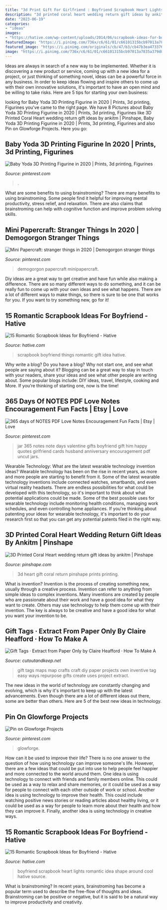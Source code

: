 ```yaml
---
title: "3d Print Gift For Girlfriend : Boyfriend Scrapbook Heart Lights Romantic Idea Shape Around Cool Hative Source"
description: "3d printed coral heart wedding return gift ideas by ankitm"
date: "2023-06-19"
categories:
- "ideas"
images:
- "https://hative.com/wp-content/uploads/2014/06/scrapbook-ideas-for-boyfriend/4-scrapbook-ideas-for-boyfriend.jpg"
featuredImage: "https://i.pinimg.com/736x/c6/61/01/c66101315bcb97013a7835a379d02ac1.jpg"
featured_image: "https://i.pinimg.com/originals/cb/47/b3/cb47b3ea4733767b3320d2bd7a594635.jpg"
image: "https://i.pinimg.com/736x/c6/61/01/c66101315bcb97013a7835a379d02ac1.jpg"
---
```



Ideas are always in search of a new way to be implemented. Whether it is discovering a new product or service, coming up with a new idea for a project, or just thinking of something novel, ideas can be a powerful force in any business. In order to keep ideas flowing and inspire others to come up with their own innovative solutions, it's important to have an open mind and be willing to take risks. Here are 5 tips for starting your own business: 
	

		
looking for Baby Yoda 3D Printing Figurine in 2020 | Prints, 3d printing, Figurines you've came to the right page. We have 8 Pictures about Baby Yoda 3D Printing Figurine in 2020 | Prints, 3d printing, Figurines like 3D Printed Coral Heart wedding return gift ideas by ankitm | Pinshape, Baby Yoda 3D Printing Figurine in 2020 | Prints, 3d printing, Figurines and also Pin on Glowforge Projects. Here you go:
		
    
## Baby Yoda 3D Printing Figurine In 2020 | Prints, 3d Printing, Figurines

<img loading=lazy src="https://i.pinimg.com/736x/c7/48/72/c74872b77b5f8c18466959f5a20e3062.jpg" onerror="this.onerror=null;this.src='https://tse4.mm.bing.net/th?id=OIP.moL7ZPE_oYWLzUe5LPonMAHaHa&amp;pid=15.1';" alt="Baby Yoda 3D Printing Figurine in 2020 | Prints, 3d printing, Figurines">

_Source: pinterest.com_

>. 

	

What are some benefits to using brainstroming?
There are many benefits to using brainstroming. Some people find it helpful for improving mental productivity, stress relief, and relaxation. There are also claims that brainstroming can help with cognitive function and improve problem solving skills.

    
## Mini Papercraft: Stranger Things In 2020 | Demogorgon Stranger Things

<img loading=lazy src="https://i.pinimg.com/736x/c6/61/01/c66101315bcb97013a7835a379d02ac1.jpg" onerror="this.onerror=null;this.src='https://tse4.mm.bing.net/th?id=OIP.1q6A7JtdUHSziXMsHI9ZkgHaHa&amp;pid=15.1';" alt="Mini Papercraft: stranger things in 2020 | Demogorgon stranger things">

_Source: pinterest.com_

>demogorgon papercraft minipapercraft. 

	

Diy ideas are a great way to get creative and have fun while also making a difference. There are so many different ways to do something, and it can be really fun to come up with your own ideas and see what happens. There are a lot of different ways to make things, so there is sure to be one that works for you. If you want to try something new, go for it!

    
## 15 Romantic Scrapbook Ideas For Boyfriend - Hative

<img loading=lazy src="https://hative.com/wp-content/uploads/2014/06/scrapbook-ideas-for-boyfriend/15-scrapbook-ideas-for-lovers.jpg" onerror="this.onerror=null;this.src='https://tse3.mm.bing.net/th?id=OIP.yVe2dgRCo143V2Jw0D_N3AHaHa&amp;pid=15.1';" alt="15 Romantic Scrapbook Ideas for Boyfriend - Hative">

_Source: hative.com_

>scrapbook boyfriend things romantic gift idea hative. 

	

Why write a blog?
Do you have a blog? Why not start one, and see what people are saying about it? Blogging can be a great way to stay in touch with your readers, share your ideas and see what other people are writing about. Some popular blogs include: DIY ideas, travel, lifestyle, cooking and More. If you’re thinking of starting one, now is the time!

    
## 365 Days Of NOTES PDF Love Notes Encouragement Fun Facts | Etsy | Love

<img loading=lazy src="https://i.pinimg.com/originals/cb/47/b3/cb47b3ea4733767b3320d2bd7a594635.jpg" onerror="this.onerror=null;this.src='https://tse4.mm.bing.net/th?id=OIP.Ye77CfUX9u20gkneWdPvPgHaJ4&amp;pid=15.1';" alt="365 days of NOTES PDF Love Notes Encouragement Fun Facts | Etsy | Love">

_Source: pinterest.com_

>jar 365 notes note days valentine gifts boyfriend gift him happy quotes girlfriend cards husband anniversary encouragement pdf uncut jars. 

	

Wearable Technology: What are the latest wearable technology invention ideas?
Wearable technology has been on the rise in recent years, as more and more people are starting to benefit from it. Some of the latest wearable technology inventions include connected watches, smartbands, and even virtual reality headsets. There are endless possibilities for what could be developed with this technology, so it's important to think about what potential applications could be made. Some of the best possible uses for wearable technology include monitoring health conditions, managing work schedules, and even controlling home appliances. If you're thinking about patenting your ideas for wearable technology, it's important to do your research first so that you can get any potential patents filed in the right way.

    
## 3D Printed Coral Heart Wedding Return Gift Ideas By Ankitm | Pinshape

<img loading=lazy src="https://assets.pinshape.com/uploads/image/file/203402/container_coral-heart-wedding-return-gift-ideas-3d-printing-203402.jpg" onerror="this.onerror=null;this.src='https://tse3.mm.bing.net/th?id=OIP.LYmXiaX8FbARirYKaUbVvQAAAA&amp;pid=15.1';" alt="3D Printed Coral Heart wedding return gift ideas by ankitm | Pinshape">

_Source: pinshape.com_

>3d heart gift coral return pinshape prints printing. 

	

What is invention?
Invention is the process of creating something new, usually through a creative process. Invention can refer to anything from simple ideas to complex inventions. Many inventions are created by people who are passionate about their work and have a good idea for what they want to create. Others may use technology to help them come up with their invention. The key is always to be creative and have a good idea for what you want your invention to be.

    
## Gift Tags · Extract From Paper Only By Claire Heafford · How To Make A

<img loading=lazy src="https://images.coplusk.net/project_images/183256/image/full_106735_2F2015-01-12-113915-Gift%2BTags.jpg" onerror="this.onerror=null;this.src='https://tse1.mm.bing.net/th?id=OIP.BT_pgwgCKKEByn2xPCNllwHaKF&amp;pid=15.1';" alt="Gift Tags · Extract from Paper Only by Claire Heafford · How To Make A">

_Source: cutoutandkeep.net_

>gift tags maps map crafts craft diy paper projects own inventive tag easy ways repurpose gifts create uses project extract. 

	

The new ideas in the world of technology are constantly changing and evolving, which is why it's important to keep up with the latest advancements. Even though there are a lot of different ideas out there, some are better than others. Here are 5 of the best new ideas in technology.

    
## Pin On Glowforge Projects

<img loading=lazy src="https://i.pinimg.com/736x/8f/f0/a5/8ff0a568ab145e36eebd81829cba887d--printers-laser.jpg" onerror="this.onerror=null;this.src='https://tse4.mm.bing.net/th?id=OIP.3SLJtV5fULJdrXB7iU7h2gHaD4&amp;pid=15.1';" alt="Pin on Glowforge Projects">

_Source: pinterest.com_

>glowforge. 

	

How can it be used to improve their life?
There is no one answer to the question of how using technology can improve someone's life. However, there are a few ideas that could be put into use to help people feel happier and more connected to the world around them. One idea is using technology to connect with friends and family members online. This could be used as a way to relax and share memories, or it could be used as a way for people to connect with each other outside of work or school. Another idea is using technology to improve their health. This could include watching positive news stories or reading articles about healthy living, or it could be used as a way for people to learn more about their health and how they can improve it. Finally, another idea is using technology in creative ways.

    
## 15 Romantic Scrapbook Ideas For Boyfriend - Hative

<img loading=lazy src="https://hative.com/wp-content/uploads/2014/06/scrapbook-ideas-for-boyfriend/4-scrapbook-ideas-for-boyfriend.jpg" onerror="this.onerror=null;this.src='https://tse1.mm.bing.net/th?id=OIP.dG64a9go7AdZRZwa_bpnJgHaHa&amp;pid=15.1';" alt="15 Romantic Scrapbook Ideas for Boyfriend - Hative">

_Source: hative.com_

>boyfriend scrapbook heart lights romantic idea shape around cool hative source. 

	

What is brainstroming?
In recent years, brainstroming has become a popular term used to describe the free-flow of thoughts and ideas. Brainstroming can be positive or negative, but it is said to be a natural way to improve productivity and creativity.


